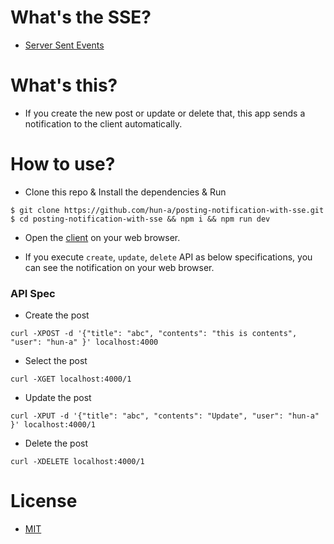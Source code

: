# What's the SSE?

- [Server Sent Events](https://www.w3.org/TR/2009/WD-eventsource-20090421/)

# What's this?

- If you create the new post or update or delete that, this app sends a notification to the client automatically.

# How to use?

- Clone this repo & Install the dependencies & Run

```
$ git clone https://github.com/hun-a/posting-notification-with-sse.git
$ cd posting-notification-with-sse && npm i && npm run dev
```

- Open the [client](./client/index.html) on your web browser.

- If you execute `create`, `update`, `delete` API as below specifications, you can see the notification on your web browser.

### API Spec

- Create the post

```
curl -XPOST -d '{"title": "abc", "contents": "this is contents", "user": "hun-a" }' localhost:4000
```

- Select the post

```
curl -XGET localhost:4000/1
```

- Update the post

```
curl -XPUT -d '{"title": "abc", "contents": "Update", "user": "hun-a" }' localhost:4000/1
```

- Delete the post

```
curl -XDELETE localhost:4000/1
```

# License

- [MIT](./LICENSE)